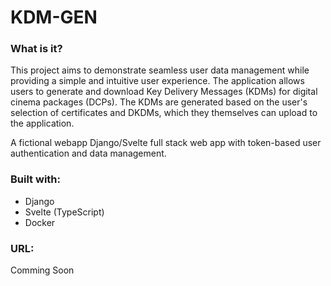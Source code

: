 # KDM-GEN

### What is it?
This project aims to demonstrate seamless user data management while providing a simple and intuitive user experience. The application allows users to generate and download Key Delivery Messages (KDMs) for digital cinema packages (DCPs). The KDMs are generated based on the user's selection of certificates and DKDMs, which they themselves can upload to the application.

A fictional webapp Django/Svelte full stack web app with token-based user authentication and data management.

### Built with:
- Django
- Svelte (TypeScript)
- Docker

### URL:
Comming Soon